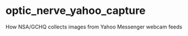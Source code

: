 optic_nerve_yahoo_capture
=========================

How NSA/GCHQ collects images from Yahoo Messenger webcam feeds
